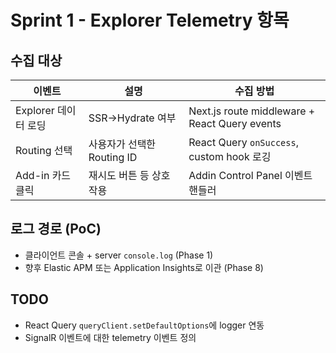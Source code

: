 # Sprint 1 - Explorer Telemetry 항목

## 수집 대상
| 이벤트 | 설명 | 수집 방법 |
|---|---|---|
| Explorer 데이터 로딩 | SSR→Hydrate 여부 | Next.js route middleware + React Query events |
| Routing 선택 | 사용자가 선택한 Routing ID | React Query `onSuccess`, custom hook 로깅 |
| Add-in 카드 클릭 | 재시도 버튼 등 상호작용 | Addin Control Panel 이벤트 핸들러 |

## 로그 경로 (PoC)
- 클라이언트 콘솔 + server `console.log` (Phase 1)
- 향후 Elastic APM 또는 Application Insights로 이관 (Phase 8)

## TODO
- React Query `queryClient.setDefaultOptions`에 logger 연동
- SignalR 이벤트에 대한 telemetry 이벤트 정의
